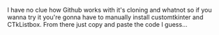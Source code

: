 I have no clue how Github works with it's cloning and whatnot so if you wanna try it you're gonna have to manually install customtkinter and CTkListbox. From there just copy and paste the code I guess...
